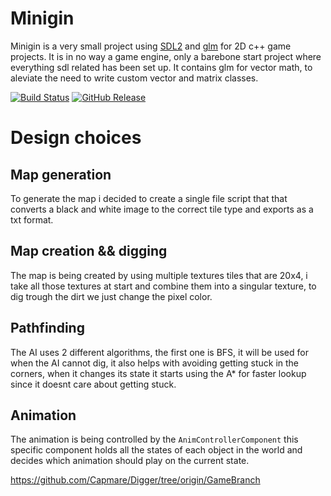 # Minigin

Minigin is a very small project using [SDL2](https://www.libsdl.org/) and [glm](https://github.com/g-truc/glm) for 2D c++ game projects. It is in no way a game engine, only a barebone start project where everything sdl related has been set up. It contains glm for vector math, to aleviate the need to write custom vector and matrix classes.

[![Build Status](https://github.com/avadae/minigin/actions/workflows/msbuild.yml/badge.svg)](https://github.com/avadae/msbuild/actions)
[![GitHub Release](https://img.shields.io/github/v/release/avadae/minigin?logo=github&sort=semver)](https://github.com/avadae/minigin/releases/latest)

# Design choices
## Map generation
To generate the map i decided to create a single file script that that converts a black and white image to the correct tile type and exports as a txt format.
## Map creation && digging
The map is being created by using multiple textures tiles that are 20x4, i take all those textures at start and combine them into a singular texture, to dig trough the dirt we just change the pixel color.
## Pathfinding
The AI uses 2 different algorithms, the first one is BFS, it will be used for when the AI cannot dig, it also helps with avoiding getting stuck in the corners, when it changes its state it starts using the A* for faster lookup since it doesnt care about getting stuck.
## Animation
The animation is being controlled by the ```AnimControllerComponent``` this specific component holds all the states of each object in the world and decides which animation should play on the current state.

https://github.com/Capmare/Digger/tree/origin/GameBranch
